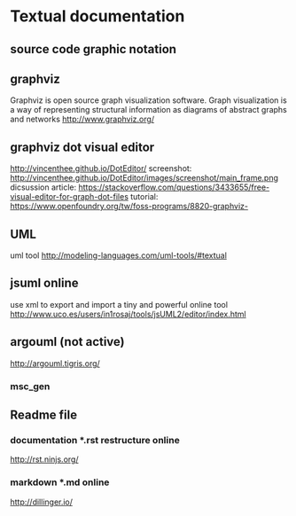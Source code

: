 # Textual documentation

## source code graphic notation

## graphviz
Graphviz is open source graph visualization software. Graph visualization is a way of representing structural information as diagrams of abstract graphs and networks
http://www.graphviz.org/

## graphviz dot visual editor
http://vincenthee.github.io/DotEditor/
screenshot:
http://vincenthee.github.io/DotEditor/images/screenshot/main_frame.png
dicsussion article:
https://stackoverflow.com/questions/3433655/free-visual-editor-for-graph-dot-files
tutorial:
https://www.openfoundry.org/tw/foss-programs/8820-graphviz-

## 

## UML
uml tool
http://modeling-languages.com/uml-tools/#textual

## jsuml online
use xml to export and import
a tiny and powerful online tool
http://www.uco.es/users/in1rosaj/tools/jsUML2/editor/index.html

## argouml (not active)

http://argouml.tigris.org/

### msc_gen

## Readme file

### documentation *.rst  restructure online
http://rst.ninjs.org/

### markdown *.md online
http://dillinger.io/
